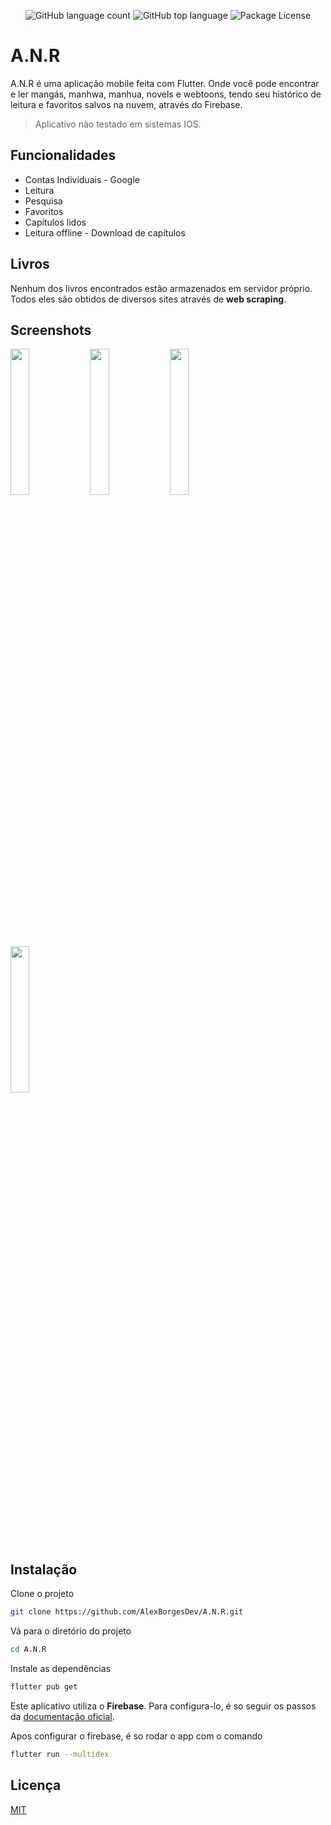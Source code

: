 <p align="center">
  <img alt="GitHub language count" src="https://img.shields.io/github/languages/count/AlexBorgesDev/anr.svg" />
  <img alt="GitHub top language" src="https://img.shields.io/github/languages/top/AlexBorgesDev/anr.svg" />
  <img alt="Package License" src="https://img.shields.io/github/license/AlexBorgesDev/anr.svg" />
</p>

# A.N.R

A.N.R é uma aplicação mobile feita com Flutter. Onde você pode encontrar e ler mangás, manhwa, manhua, novels e webtoons, tendo seu histórico de leitura e favoritos salvos na nuvem, através do Firebase.

> Aplicativo não testado em sistemas IOS.

## Funcionalidades

- Contas Individuais - Google
- Leitura
- Pesquisa
- Favoritos
- Capítulos lidos
- Leitura offline - Download de capítulos

## Livros

Nenhum dos livros encontrados estão armazenados em servidor próprio. Todos eles são obtidos de diversos sites através de **web scraping**.

## Screenshots

<p>
  <img width="24.5%" src="./.github/Screenshot_20220617-103218.png" />
  <img width="24.5%" src="./.github/Screenshot_20220617-103236.png" />
  <img width="24.5%" src="./.github/Screenshot_20220617-103256.png" />
  <img width="24.5%" src="./.github/Screenshot_20220617-104201.png" />
</p>

## Instalação

Clone o projeto

```bash
git clone https://github.com/AlexBorgesDev/A.N.R.git
```

Vá para o diretório do projeto

```bash
cd A.N.R
```

Instale as dependências

```bash
flutter pub get
```

Este aplicativo utiliza o **Firebase**. Para configura-lo, é so seguir os passos da [documentação oficial](https://firebase.google.com/docs/flutter/setup?hl=pt-br&platform=android).

Apos configurar o firebase, é so rodar o app com o comando

```bash
flutter run --multidex
```

## Licença

[MIT](./LICENSE)
